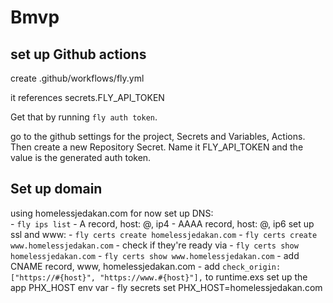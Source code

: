 # Bmvp

## set up Github actions

create .github/workflows/fly.yml

it references secrets.FLY_API_TOKEN

Get that by running `fly auth token`.

go to the github settings for the project, Secrets and Variables, Actions.  Then create a new Repository Secret.  Name it FLY_API_TOKEN and the value is the generated auth token.


## Set up domain
  using homelessjedakan.com for now
  set up DNS:  
    - `fly ips list`
    - A record, host: @, ip4
    - AAAA record, host: @, ip6
  set up ssl and www:
    - `fly certs create homelessjedakan.com`
    - `fly certs create www.homelessjedakan.com`
      - check if they're ready via 
        - `fly certs show homelessjedakan.com`
        - `fly certs show www.homelessjedakan.com`
    - add CNAME record, www, homelessjedakan.com 
    - add `check_origin: ["https://#{host}", "https://www.#{host}"],` to runtime.exs
  set up the app PHX_HOST env var
    - fly secrets set PHX_HOST=homelessjedakan.com


